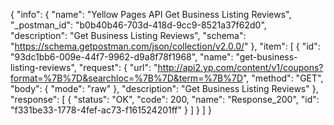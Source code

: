 {
  "info": {
    "name": "Yellow Pages API Get Business Listing Reviews",
    "_postman_id": "b0b40b46-703d-418d-9cc9-8521a37f62d0",
    "description": "Get Business Listing Reviews",
    "schema": "https://schema.getpostman.com/json/collection/v2.0.0/"
  },
  "item": [
    {
      "id": "93dc1bb6-009e-44f7-9962-d9a8f78f1968",
      "name": "get-business-listing-reviews",
      "request": {
        "url": "http://api2.yp.com/content/v1/coupons?format=%7B%7D&searchloc=%7B%7D&term=%7B%7D",
        "method": "GET",
        "body": {
          "mode": "raw"
        },
        "description": "Get Business Listing Reviews"
      },
      "response": [
        {
          "status": "OK",
          "code": 200,
          "name": "Response_200",
          "id": "f331be33-1778-4fef-ac73-f161524201ff"
        }
      ]
    }
  ]
}